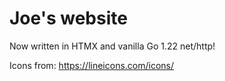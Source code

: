# Joe's website

Now written in HTMX and vanilla Go 1.22 net/http!

Icons from: https://lineicons.com/icons/
